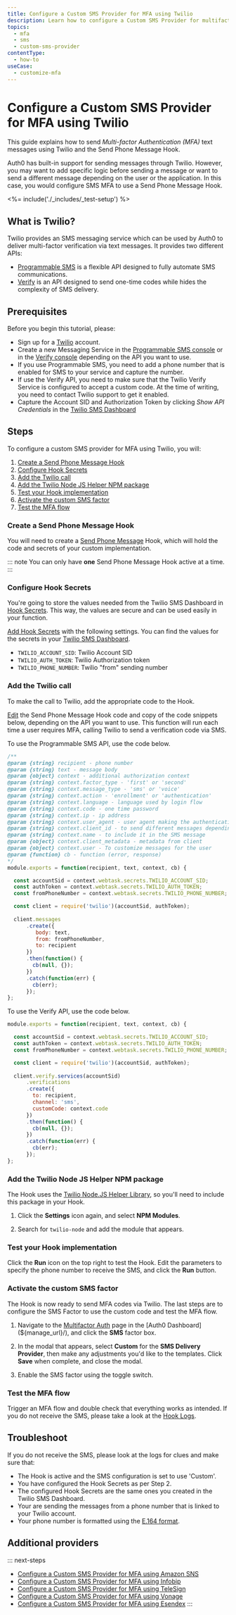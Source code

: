 ```yaml
---
title: Configure a Custom SMS Provider for MFA using Twilio
description: Learn how to configure a Custom SMS Provider for multifactor authentication (MFA) using Twilio.
topics:
  - mfa
  - sms
  - custom-sms-provider
contentType:
  - how-to
useCase:
  - customize-mfa
---
```

# Configure a Custom SMS Provider for MFA using Twilio

This guide explains how to send <dfn data-key="multifactor-authentication">Multi-factor Authentication (MFA)</dfn> text messages using Twilio and the Send Phone Message Hook.

Auth0 has built-in support for sending messages through Twilio. However, you may want to add specific logic before sending a message or want to send a different message depending on the user or the application. In this case, you would configure SMS MFA to use a Send Phone Message Hook.

<%= include('./_includes/_test-setup') %>

## What is Twilio?

Twilio provides an SMS messaging service which can be used by Auth0 to deliver multi-factor verification via text messages. It provides two different APIs:

  - [Programmable SMS](https://www.twilio.com/sms) is a flexible API designed to fully automate SMS communications.
  - [Verify](https://www.twilio.com/verify) is an API designed to send one-time codes while hides the complexity of SMS delivery.

## Prerequisites

Before you begin this tutorial, please:

* Sign up for a [Twilio](https://www.twilio.com/try-twilio) account.
* Create a new Messaging Service in the [Programmable SMS console](https://www.twilio.com/console/sms/services) or in the [Verify console](https://www.twilio.com/console/verify/services) depending on the API you want to use.
* If you use Programmable SMS, you need to add a phone number that is enabled for SMS to your service and capture the number.
*  If use the Verify API, you need to make sure that the Twilio Verify Service is configured to accept a custom code. At the time of writing, you need to contact Twilio support to get it enabled. 
* Capture the Account SID and Authorization Token by clicking *Show API Credentials* in the [Twilio SMS Dashboard](https://www.twilio.com/console/sms/dashboard)

## Steps

To configure a custom SMS provider for MFA using Twilio, you will:

1. [Create a Send Phone Message Hook](#create-a-send-phone-message-hook)
2. [Configure Hook Secrets](#configure-hook-secrets)
3. [Add the Twilio call](#add-the-twilio-call)
4. [Add the Twilio Node JS Helper NPM package](#add-the-twilio-node-js-helper-npm-package)
5. [Test your Hook implementation](#test-your-hook-implementation)
6. [Activate the custom SMS factor](#activate-the-custom-sms-factor)
7. [Test the MFA flow](#test-the-mfa-flow)

### Create a Send Phone Message Hook

You will need to create a [Send Phone Message](/hooks/extensibility-points/send-phone-message) Hook, which will hold the code and secrets of your custom implementation.

::: note
You can only have **one** Send Phone Message Hook active at a time.
:::

### Configure Hook Secrets

You're going to store the values needed from the Twilio SMS Dashboard in [Hook Secrets](/hooks/secrets). This way, the values are secure and can be used easily in your function.

[Add Hook Secrets](/hooks/secrets/create) with the following settings. You can find the values for the secrets in your [Twilio SMS Dashboard](https://www.twilio.com/console/sms/dashboard).

* `TWILIO_ACCOUNT_SID`: Twilio Account SID
* `TWILIO_AUTH_TOKEN`: Twilio Authorization token
* `TWILIO_PHONE_NUMBER`: Twilio "from" sending number

### Add the Twilio call

To make the call to Twilio, add the appropriate code to the Hook.

[Edit](/hooks/update) the Send Phone Message Hook code and copy of the code snippets below, depending on the API you want to use. This function will run each time a user requires MFA, calling Twilio to send a verification code via SMS.

To use the Programmable SMS API, use the code below.

```js
/**
@param {string} recipient - phone number
@param {string} text - message body
@param {object} context - additional authorization context
@param {string} context.factor_type - 'first' or 'second'
@param {string} context.message_type - 'sms' or 'voice'
@param {string} context.action - 'enrollment' or 'authentication'
@param {string} context.language - language used by login flow
@param {string} context.code - one time password
@param {string} context.ip - ip address
@param {string} context.user_agent - user agent making the authentication request
@param {string} context.client_id - to send different messages depending on the client id
@param {string} context.name - to include it in the SMS message
@param {object} context.client_metadata - metadata from client
@param {object} context.user - To customize messages for the user
@param {function} cb - function (error, response)
*/
module.exports = function(recipient, text, context, cb) {

  const accountSid = context.webtask.secrets.TWILIO_ACCOUNT_SID;
  const authToken = context.webtask.secrets.TWILIO_AUTH_TOKEN;
  const fromPhoneNumber = context.webtask.secrets.TWILIO_PHONE_NUMBER;

  const client = require('twilio')(accountSid, authToken); 
 
  client.messages 
      .create({ 
         body: text, 
         from: fromPhoneNumber,       
         to: recipient
      })
      .then(function() {
        cb(null, {});
      })
      .catch(function(err) {
        cb(err);
      });
};
```

To use the Verify API, use the code below.

```js
module.exports = function(recipient, text, context, cb) {

  const accountSid = context.webtask.secrets.TWILIO_ACCOUNT_SID; 
  const authToken = context.webtask.secrets.TWILIO_AUTH_TOKEN; 
  const fromPhoneNumber = context.webtask.secrets.TWILIO_PHONE_NUMBER;

  const client = require('twilio')(accountSid, authToken); 
 
  client.verify.services(accountSid)
      .verifications
      .create({
        to: recipient,
        channel: 'sms',
        customCode: context.code
      })
      .then(function() {
        cb(null, {});
      }) 
      .catch(function(err) {
        cb(err);
      });
};
```

### Add the Twilio Node JS Helper NPM package

The Hook uses the [Twilio Node.JS Helper Library](https://github.com/twilio/twilio-node), so you'll need to include this package in your Hook.

1. Click the **Settings** icon again, and select **NPM Modules**. 

2. Search for `twilio-node` and add the module that appears.

### Test your Hook implementation

Click the **Run** icon on the top right to test the Hook. Edit the parameters to specify the phone number to receive the SMS, and click the **Run** button.

### Activate the custom SMS factor

The Hook is now ready to send MFA codes via Twilio. The last steps are to configure the SMS Factor to use the custom code and test the MFA flow.

1. Navigate to the [Multifactor Auth](${manage_url}/#/mfa) page in the [Auth0 Dashboard](${manage_url}/), and click the **SMS** factor box.

2. In the modal that appears, select **Custom** for the **SMS Delivery Provider**, then make any adjustments you'd like to the templates. Click **Save** when complete, and close the modal.

3. Enable the SMS factor using the toggle switch.

### Test the MFA flow

Trigger an MFA flow and double check that everything works as intended. If you do not receive the SMS, please take a look at the [Hook Logs](/hooks/view-logs).

## Troubleshoot

If you do not receive the SMS, please look at the logs for clues and make sure that:

- The Hook is active and the SMS configuration is set to use 'Custom'.
- You have configured the Hook Secrets as per Step 2.
- The configured Hook Secrets are the same ones you created in the Twilio SMS Dashboard.
- Your are sending the messages from a phone number that is linked to your Twilio account.
- Your phone number is formatted using the [E.164 format](https://en.wikipedia.org/wiki/E.164).

## Additional providers

::: next-steps
* [Configure a Custom SMS Provider for MFA using Amazon SNS](/mfa/send-phone-message-hook-amazon-sns)
* [Configure a Custom SMS Provider for MFA using Infobip](/mfa/send-phone-message-hook-infobip)
* [Configure a Custom SMS Provider for MFA using TeleSign](/mfa/send-phone-message-hook-telesign)
* [Configure a Custom SMS Provider for MFA using Vonage](/mfa/send-phone-message-hook-vonage)
* [Configure a Custom SMS Provider for MFA using Esendex](/mfa/send-phone-message-hook-esendex)
:::
